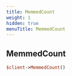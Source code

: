 ```yaml
---
title: MemmedCount
weight: 1
hidden: true
menuTitle: MemmedCount
---
```

## MemmedCount
```perl
$client->MemmedCount()
```